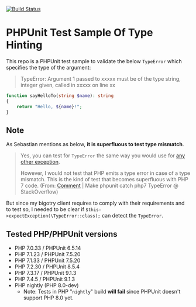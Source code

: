 [![Build Status](https://travis-ci.org/KEINOS/Practice_PHPUnit-test-of-TypeHint.svg?branch=master)](https://travis-ci.org/KEINOS/Practice_PHPUnit-test-of-TypeHint)

# PHPUnit Test Sample Of Type Hinting

This repo is a PHPUnit test sample to validate the below `TypeError` which specifies the type of the argument:

> TypeError: Argument 1 passed to xxxxx must be of the type string, integer given, called in xxxxx on line xx

```php
function sayHelloTo(string $name): string
{
    return "Hello, ${name}!";
}
```

## Note

As Sebastian mentions as below, **it is superfluous to test type mismatch**.

> Yes, you can test for `TypeError` the same way you would use for [any other exception](https://phpunit.de/manual/current/en/writing-tests-for-phpunit.html#writing-tests-for-phpunit.exceptions).
>
> However, I would not test that PHP emits a type error in case of a type mismatch. This is the kind of test that becomes superfluous with PHP 7 code.
> (From: [Comment](https://stackoverflow.com/a/34351099/12102603) | Make phpunit catch php7 TypeError @ StackOverflow)

But since my bigotry client requires to comply with their requirements and to test so, I needed to be clear if `$this->expectException(\TypeError::class);` can detect the `TypeError`.

## Tested PHP/PHPUnit versions

- PHP 7.0.33 / PHPUnit 6.5.14
- PHP 7.1.23 / PHPUnit 7.5.20
- PHP 7.1.33 / PHPUnit 7.5.20
- PHP 7.2.30 / PHPUnit 8.5.4
- PHP 7.3.17 / PHPUnit 9.1.3
- PHP 7.4.5   / PHPUnit 9.1.3
- PHP nightly (PHP 8.0-dev)
  - Note: Tests in PHP "`nightly`" build **will fail** since PHPUnit doesn't support PHP 8.0 yet.
